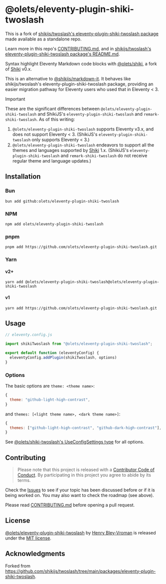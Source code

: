 # @olets/eleventy-plugin-shiki-twoslash

This is a fork of [shikijs/twoslash's eleventy-plugin-shiki-twoslash package](https://github.com/shikijs/twoslash/tree/main/packages/eleventy-plugin-shiki-twoslash) made available as a standalone repo.

Learn more in this repo's [CONTRIBUTING.md](CONTRIBUTING.md), and in [shikijs/twoslash's eleventy-plugin-shiki-twoslash package's README.md](https://github.com/shikijs/twoslash/blob/5ad23a59c9ead4a3df4d11293948b10bdef373f9/packages/eleventy-plugin-shiki-twoslash/README.md).

Syntax highlight Eleventy Markdown code blocks with [@olets/shiki](../shiki), a fork of [Shiki](https://shiki.style/) v0.x.

This is an alternative to [@shikijs/markdown-it](https://shiki.style/packages/markdown-it). It behaves like shikijs/twoslash's eleventy-plugin-shiki-twoslash package, providing an easier migration pathway for Eleventy users who used that in Eleventy < 3.

> [!IMPORTANT]
> These are the significant differences between `@olets/eleventy-plugin-shiki-twoslash` and ShikiJS's `eleventy-plugin-shiki-twoslash` and `remark-shiki-twoslash`. As of this writing:
> 1. `@olets/eleventy-plugin-shiki-twoslash` supports Eleventy v3.x, and does not support Eleventy < 3. (ShikiJS's `eleventy-plugin-shiki-twoslash` only supports Eleventy < 3.)
> 1. `@olets/eleventy-plugin-shiki-twoslash` endeavors to support all the themes and languages supported by [Shiki](https://shiki.style/) 1.x. (ShikiJS's `eleventy-plugin-shiki-twoslash` and `remark-shiki-twoslash` do not receive regular theme and language updates.)

## Installation

### Bun

```shell
bun add github:olets/eleventy-plugin-shiki-twoslash
```

### NPM

```shell
npm add olets/eleventy-plugin-shiki-twoslash
```

### pnpm

```shell
pnpm add https://github.com/olets/eleventy-plugin-shiki-twoslash.git
```

### Yarn

#### v2+

```shell
yarn add @olets/eleventy-plugin-shiki-twoslash@olets/eleventy-plugin-shiki-twoslash
```

#### v1

```shell
yarn add https://github.com/olets/eleventy-plugin-shiki-twoslash.git
```

## Usage

```ts
// eleventy.config.js

import shikiTwoslash from "@olets/eleventy-plugin-shiki-twoslash";

export default function (eleventyConfig) {
  eleventyConfig.addPlugin(shikiTwoslash, options)
}
```

### Options

The basic options are `theme: <theme name>`:

```js
{
  theme: "github-light-high-contrast",
}
```

and `themes: [<light theme name>, <dark theme name>]`:

```js
{
  themes: ["github-light-high-contrast", "github-dark-high-contrast"],
}
```

See [@olets/shiki-twoslash's UseConfigSettings type](../shiki-twoslash/src/index.ts) for all options.

## Contributing

> Please note that this project is released with a [Contributor Code of Conduct](CODE_OF_CONDUCT.md). By participating in this project you agree to abide by its terms.

Check the [Issues](https://github.com/olets/shiki/issues) to see if your topic has been discussed before or if it is being worked on. You may also want to check the roadmap (see above).

Please read [CONTRIBUTING.md](CONTRIBUTING.md) before opening a pull request.

## License

<a href="https://github.com/olets/shiki/tree/main/packages/eleventy-plugin-shiki-twoslash">@olets/eleventy-plugin-shiki-twoslash</a> by <a href="https://github.com/olets">Henry Bley-Vroman</a> is released under the [MIT license](LICENSE).

## Acknowledgments

Forked from <https://github.com/shikijs/twoslash/tree/main/packages/eleventy-plugin-shiki-twoslash>.
